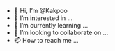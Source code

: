 - 👋 Hi, I’m @Kakpoo
- 👀 I’m interested in ...
- 🌱 I’m currently learning ...
- 💞️ I’m looking to collaborate on ...
- 📫 How to reach me ...

<!---
Kakpoo/Kakpoo is a ✨ special ✨ repository because its `README.md` (this file) appears on your GitHub profile.
You can click the Preview link to take a look at your changes.
--->
